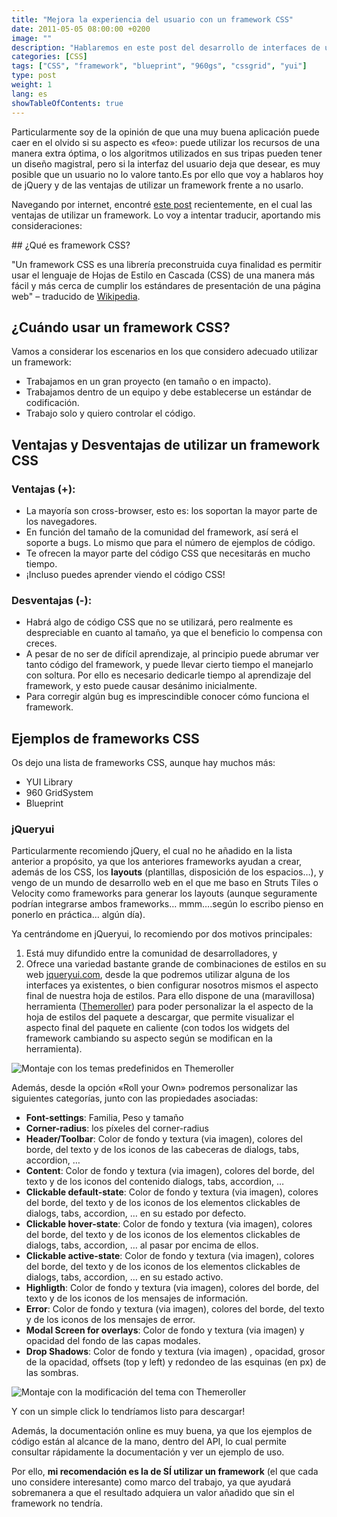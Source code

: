 ```yaml
---
title: "Mejora la experiencia del usuario con un framework CSS"
date: 2011-05-05 08:00:00 +0200
image: ""
description: "Hablaremos en este post del desarrollo de interfaces de usuario en entornos web."
categories: [CSS]
tags: ["CSS", "framework", "blueprint", "960gs", "cssgrid", "yui"]
type: post
weight: 1
lang: es
showTableOfContents: true
---
```


Particularmente soy de la opinión de que una muy buena aplicación puede caer en el olvido si su aspecto es «feo»: puede utilizar los recursos de una manera extra óptima, o los algoritmos utilizados en sus tripas pueden tener un diseño magistral, pero si la interfaz del usuario deja que desear, es muy posible que un usuario no lo valore tanto.Es por ello que voy a hablaros hoy de jQuery y de las ventajas de utilizar un framework frente a no usarlo.

Navegando por internet, encontré [este post](http://www.vcarrer.com/2008/08/when-to-use-css-framework.html) recientemente, en el cual las ventajas de utilizar un framework. Lo voy a intentar traducir, aportando mis consideraciones:

## ¿Qué es framework CSS?

"Un framework CSS es una librería preconstruida cuya finalidad es permitir usar el lenguaje de Hojas de Estilo en Cascada (CSS) de una manera más fácil y más cerca de cumplir los estándares de presentación de una página web" – traducido de [Wikipedia](http://en.wikipedia.org/wiki/CSS_framework#CSS_framework).

## ¿Cuándo usar un framework CSS?

Vamos a considerar los escenarios en los que considero adecuado utilizar un framework:

- Trabajamos en un gran proyecto (en tamaño o en impacto).
- Trabajamos dentro de un equipo y debe establecerse un estándar de codificación.
- Trabajo solo y quiero controlar el código.

## Ventajas y Desventajas de utilizar un framework CSS

### Ventajas (+):

- La mayoría son cross-browser, esto es: los soportan la mayor parte de los navegadores.
- En función del tamaño de la comunidad del framework, así será el soporte a bugs. Lo mismo que para el número de ejemplos de código.
- Te ofrecen la mayor parte del código CSS que necesitarás en mucho tiempo.
- ¡Incluso puedes aprender viendo el código CSS!

### Desventajas (-):

- Habrá algo de código CSS que no se utilizará, pero realmente es despreciable en cuanto al tamaño, ya que el beneficio lo compensa con creces.
- A pesar de no ser de difícil aprendizaje, al principio puede abrumar ver tanto código del framework, y puede llevar cierto tiempo el manejarlo con soltura. Por ello es necesario dedicarle tiempo al aprendizaje del framework, y esto puede causar desánimo inicialmente.
- Para corregir algún bug es imprescindible conocer cómo funciona el framework.

## Ejemplos de frameworks CSS

Os dejo una lista de frameworks CSS, aunque hay muchos más:

- YUI Library
- 960 GridSystem
- Blueprint

### jQueryui

Particularmente recomiendo jQuery, el cual no he añadido en la lista anterior a propósito, ya que los anteriores frameworks ayudan a crear, además de los CSS, los **layouts** (plantillas, disposición de los espacios…), y vengo de un mundo de desarrollo web en el que me baso en Struts Tiles o Velocity como frameworks para generar los layouts (aunque seguramente podrían integrarse ambos frameworks… mmm….según lo escribo pienso en ponerlo en práctica… algún día).

Ya centrándome en jQueryui, lo recomiendo por dos motivos principales:

1. Está muy difundido entre la comunidad de desarrolladores, y
2. Ofrece una variedad bastante grande de combinaciones de estilos en su web [jqueryui.com](http://jqueryui.com/), desde la que podremos utilizar alguna de los interfaces ya existentes, o bien configurar nosotros mismos el aspecto final de nuestra hoja de estilos. Para ello dispone de una (maravillosa) herramienta ([Themeroller](http://jqueryui.com/themeroller/)) para poder personalizar la el aspecto de la hoja de estilos del paquete a descargar, que permite visualizar el aspecto final del paquete en caliente (con todos los widgets del framework cambiando su aspecto según se modifican en la herramienta).

![Montaje con los temas predefinidos en Themeroller](/posts/2011-05-05-mejora-experiencia-del-usuario-con-un-framework-css/jqueryui-theme-roller-gallery.png)

Además, desde la opción «Roll your Own» podremos personalizar las siguientes categorías, junto con las propiedades asociadas:

- **Font-settings**: Familia, Peso y tamaño
- **Corner-radius**: los píxeles del corner-radius
- **Header/Toolbar**: Color de fondo y textura (via imagen), colores del borde, del texto y de los iconos de las cabeceras de dialogs, tabs, accordion, …
- **Content**: Color de fondo y textura (via imagen), colores del borde, del texto y de los iconos del contenido dialogs, tabs, accordion, …
- **Clickable default-state**: Color de fondo y textura (via imagen), colores del borde, del texto y de los iconos de los elementos clickables de dialogs, tabs, accordion, … en su estado por defecto.
- **Clickable hover-state**: Color de fondo y textura (via imagen), colores del borde, del texto y de los iconos de los elementos clickables de dialogs, tabs, accordion, … al pasar por encima de ellos.
- **Clickable active-state**: Color de fondo y textura (via imagen), colores del borde, del texto y de los iconos de los elementos clickables de dialogs, tabs, accordion, … en su estado activo.
- **Highligth**: Color de fondo y textura (via imagen), colores del borde, del texto y de los iconos de los mensajes de información.
- **Error**: Color de fondo y textura (via imagen), colores del borde, del texto y de los iconos de los mensajes de error.
- **Modal Screen for overlays**: Color de fondo y textura (via imagen)  y opacidad del fondo de las capas modales.
- **Drop Shadows**: Color de fondo y textura (via imagen) , opacidad, grosor de la opacidad, offsets (top y left) y redondeo de las esquinas (en px) de las sombras.

![Montaje con la modificación del tema con Themeroller](/posts/2011-05-05-mejora-experiencia-del-usuario-con-un-framework-css/jqueryui-theme-roller-your-own.png)

Y con un simple click lo tendríamos listo para descargar!

Además, la documentación online es muy buena, ya que los ejemplos de código están al alcance de la mano, dentro del API, lo cual permite consultar rápidamente la documentación y ver un ejemplo de uso.

Por ello, **mi recomendación es la de SÍ utilizar un framework** (el que cada uno considere interesante) como marco del trabajo, ya que ayudará sobremanera a que el resultado adquiera un valor añadido que sin el framework no tendría.
